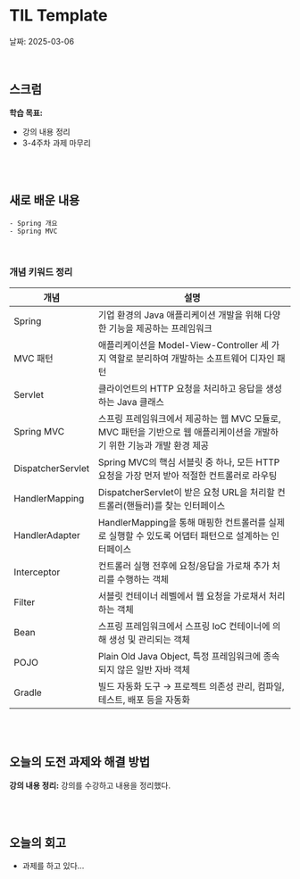 # TIL Template
날짜: 2025-03-06

<br/>

## 스크럼
**학습 목표:**
- 강의 내용 정리
- 3-4주차 과제 마무리


<br/>
<br/>

## 새로 배운 내용
````
- Spring 개요
- Spring MVC
````

<br/>

### 개념 키워드 정리
| **개념** | **설명** |
| --- | --- |
| Spring | 기업 환경의 Java 애플리케이션 개발을 위해 다양한 기능을 제공하는 프레임워크 |
| MVC 패턴 | 애플리케이션을 Model-View-Controller 세 가지 역할로 분리하여 개발하는 소프트웨어 디자인 패턴 |
| Servlet | 클라이언트의 HTTP 요청을 처리하고 응답을 생성하는 Java 클래스 |
| Spring MVC | 스프링 프레임워크에서 제공하는 웹 MVC 모듈로, MVC 패턴을 기반으로 웹 애플리케이션을 개발하기 위한 기능과 개발 환경 제공 |
| DispatcherServlet | Spring MVC의 핵심 서블릿 중 하나, 모든 HTTP 요청을 가장 먼저 받아 적절한 컨트롤러로 라우팅 |
| HandlerMapping | DispatcherServlet이 받은 요청 URL을 처리할 컨트롤러(핸들러)를 찾는 인터페이스 |
| HandlerAdapter | HandlerMapping을 통해 매핑한 컨트롤러를 실제로 실행할 수 있도록 어댑터 패턴으로 설계하는 인터페이스 |
| Interceptor | 컨트롤러 실행 전후에 요청/응답을 가로채 추가 처리를 수행하는 객체 |
| Filter | 서블릿 컨테이너 레벨에서 웹 요청을 가로채서 처리하는 객체 |
| Bean | 스프링 프레임워크에서 스프링 IoC 컨테이너에 의해 생성 및 관리되는 객체 |
| POJO | Plain Old Java Object, 특정 프레임워크에 종속되지 않은 일반 자바 객체 |
| Gradle | 빌드 자동화 도구 → 프로젝트 의존성 관리, 컴파일, 테스트, 배포 등을 자동화 |


<br/>
<br/>

## 오늘의 도전 과제와 해결 방법
**강의 내용 정리:** 강의를 수강하고 내용을 정리했다.

<br/>
<br/>

## 오늘의 회고
- 과제를 하고 있다...